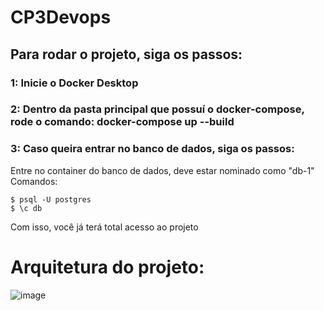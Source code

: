 # CP3Devops

## Para rodar o projeto, siga os passos:

### 1: Inicie o Docker Desktop

### 2: Dentro da pasta principal que possuí o docker-compose, rode o comando: docker-compose up --build

### 3: Caso queira entrar no banco de dados, siga os passos:

Entre no container do  banco de dados, deve estar nominado como "db-1"
Comandos:
```
$ psql -U postgres
$ \c db
```
          
Com isso, você já terá total acesso ao projeto

# Arquitetura do projeto:
![image](https://github.com/bragaLeandro/CP3Devops/assets/101952699/cd0ff455-a478-47cf-b484-cd505affe68c)


